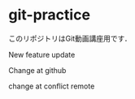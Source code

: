 # git-practice
このリポジトリはGit動画講座用です．

New feature update

Change at github

change at conflict remote
